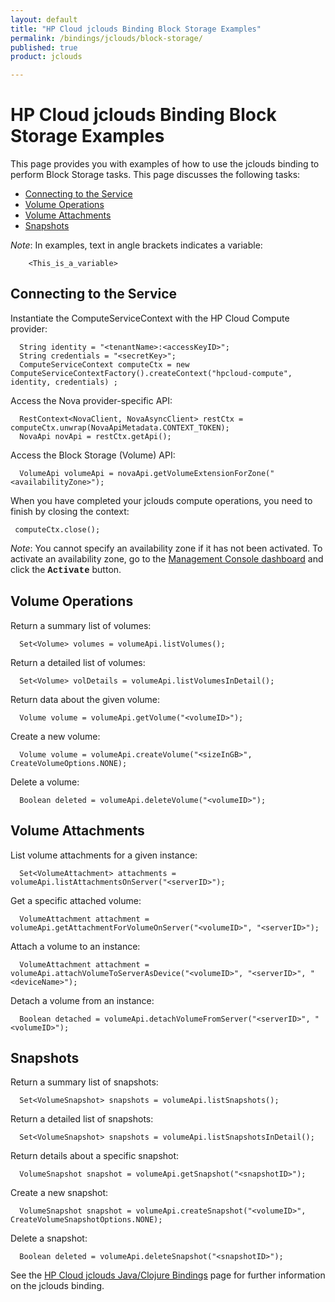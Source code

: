 ```yaml
---
layout: default
title: "HP Cloud jclouds Binding Block Storage Examples"
permalink: /bindings/jclouds/block-storage/
published: true
product: jclouds

---
```

# HP Cloud jclouds Binding Block Storage Examples

This page provides you with examples of how to use the jclouds binding to perform Block Storage tasks.  This page discusses the following tasks:

* [Connecting to the Service](#ConnectingtotheService)
* [Volume Operations](#VolumeOperations)
* [Volume Attachments](#VolumeAttachments)
* [Snapshots](#Snapshots)

*Note*: In examples, text in angle brackets indicates a variable:

        <This_is_a_variable>

<h2 id="ConnectingtotheService">Connecting to the Service</h2>

Instantiate the ComputeServiceContext with the HP Cloud Compute provider:  

      String identity = "<tenantName>:<accessKeyID>";  
      String credentials = "<secretKey>";  
      ComputeServiceContext computeCtx = new ComputeServiceContextFactory().createContext("hpcloud-compute", identity, credentials) ;  

Access the Nova provider-specific API:

      RestContext<NovaClient, NovaAsyncClient> restCtx = computeCtx.unwrap(NovaApiMetadata.CONTEXT_TOKEN);
      NovaApi novApi = restCtx.getApi();

Access the Block Storage (Volume) API:  

      VolumeApi volumeApi = novaApi.getVolumeExtensionForZone("<availabilityZone>");  

When you have completed your jclouds compute operations, you need to finish by closing the context:

     computeCtx.close(); 

*Note*: You cannot specify an availability zone if it has not been activated.  To activate an availability zone, go to the [Management Console dashboard](https://console.hpcloud.com/) and click the <font face="courier"><strong>Activate</font></strong> button.

<h2 id="VolumeOperations">Volume Operations</h2>

Return a summary list of volumes:  

      Set<Volume> volumes = volumeApi.listVolumes();  

Return a detailed list of volumes:  

      Set<Volume> volDetails = volumeApi.listVolumesInDetail();  

Return data about the given volume:  

      Volume volume = volumeApi.getVolume("<volumeID>");  

Create a new volume:  

      Volume volume = volumeApi.createVolume("<sizeInGB>", CreateVolumeOptions.NONE);  

Delete a volume:  

      Boolean deleted = volumeApi.deleteVolume("<volumeID>");  


<h2 id="VolumeAttachments">Volume Attachments</h2>

List volume attachments for a given instance:  

      Set<VolumeAttachment> attachments = volumeApi.listAttachmentsOnServer("<serverID>");  

Get a specific attached volume:   

      VolumeAttachment attachment = volumeApi.getAttachmentForVolumeOnServer("<volumeID>", "<serverID>");  

Attach a volume to an instance:  

      VolumeAttachment attachment = volumeApi.attachVolumeToServerAsDevice("<volumeID>", "<serverID>", "<deviceName>");  

Detach a volume from an instance:  

      Boolean detached = volumeApi.detachVolumeFromServer("<serverID>", "<volumeID>");  

<h2 id="Snapshots">Snapshots</h2>

Return a summary list of snapshots:  

      Set<VolumeSnapshot> snapshots = volumeApi.listSnapshots();  

Return a detailed list of snapshots:  

      Set<VolumeSnapshot> snapshots = volumeApi.listSnapshotsInDetail();  

Return details about a specific snapshot:  

      VolumeSnapshot snapshot = volumeApi.getSnapshot("<snapshotID>");

Create a new snapshot:  

      VolumeSnapshot snapshot = volumeApi.createSnapshot("<volumeID>", CreateVolumeSnapshotOptions.NONE); 

Delete a snapshot:  

      Boolean deleted = volumeApi.deleteSnapshot("<snapshotID>");  


See the [HP Cloud jclouds Java/Clojure Bindings](/bindings/jclouds) page for further information on the jclouds binding.
